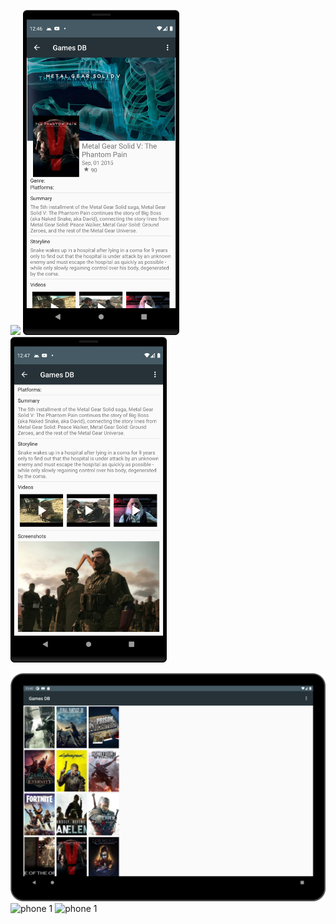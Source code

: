 <img src="snapshots/phone_1.png" width="250px" /> <img src="snapshots/phone_2.png" width="250px" /> <img src="snapshots/phone_3.png" width="250px" />

![phone 1](snapshots/tablet_1.png)
![phone 1](snapshots/tablet_2.png)
![phone 1](snapshots/tablet_3.png)